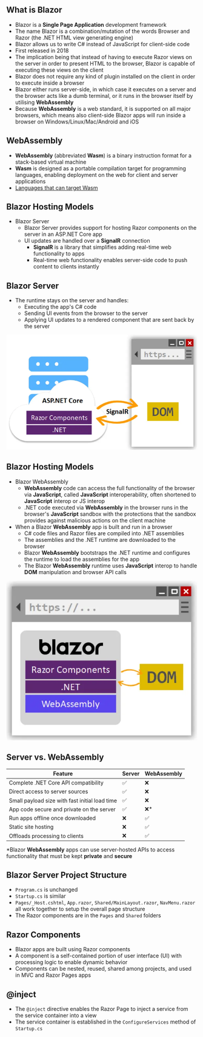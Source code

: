 ## What is Blazor

- Blazor is a **Single Page Application** development framework
- The name Blazor is a combination/mutation of the words Browser and Razor (the
  .NET HTML view generating engine)
- Blazor allows us to write C# instead of JavaScript for client-side code
- First released in 2018
- The implication being that instead of having to execute Razor views on the
  server in order to present HTML to the browser, Blazor is capable of executing
  these views on the client
- Blazor does not require any kind of plugin installed on the client in order to
  execute inside a browser
- Blazor either runs server-side, in which case it executes on a server and the
  browser acts like a dumb terminal, or it runs in the browser itself by
  utilising **WebAssembly**
- Because **WebAssembly** is a web standard, it is supported on all major
  browsers, which means also client-side Blazor apps will run inside a browser
  on Windows/Linux/Mac/Android and iOS

## WebAssembly

- **WebAssembly** (abbreviated **Wasm**) is a binary instruction format for a
  stack-based virtual machine
- **Wasm** is designed as a portable compilation target for programming
  languages, enabling deployment on the web for client and server applications
- [Languages that can target Wasm](https://github.com/appcypher/awesome-wasm-langs)

## Blazor Hosting Models

- Blazor Server
  - Blazor Server provides support for hosting Razor components on the server in
    an ASP.NET Core app
  - UI updates are handled over a **SignalR** connection
    - **SignalR** is a library that simplifies adding real-time web
      functionality to apps
    - Real-time web functionality enables server-side code to push content to
      clients instantly

## Blazor Server

- The runtime stays on the server and handles:
  - Executing the app's C# code
  - Sending UI events from the browser to the server
  - Applying UI updates to a rendered component that are sent back by the server

![](../images/16.blazor-1.webp)

## Blazor Hosting Models

- Blazor WebAssembly
  - **WebAssembly** code can access the full functionality of the browser via
    **JavaScript**, called **JavaScript** interoperability, often shortened to
    **JavaScript** interop or JS interop
  - .NET code executed via **WebAssembly** in the browser runs in the browser's
    **JavaScript** sandbox with the protections that the sandbox provides
    against malicious actions on the client machine
- When a Blazor **WebAssembly** app is built and run in a browser
  - C# code files and Razor files are compiled into .NET assemblies
  - The assemblies and the .NET runtime are downloaded to the browser
  - Blazor **WebAssembly** bootstraps the .NET runtime and configures the
    runtime to load the assemblies for the app
  - The Blazor **WebAssembly** runtime uses **JavaScript** interop to handle
    **DOM** manipulation and browser API calls

![](../images/16.blazor-2.webp)

## Server vs. WebAssembly

| Feature                                        | Server | WebAssembly |
| ---------------------------------------------- | ------ | ----------- |
| Complete .NET Core API compatibility           | ✅      | ❌           |
| Direct access to server sources                | ✅      | ❌           |
| Small payload size with fast initial load time | ✅      | ❌           |
| App code secure and private on the server      | ✅      | ❌*          |
| Run apps offline once downloaded               | ❌      | ✅           |
| Static site hosting                            | ❌      | ✅           |
| Offloads processing to clients                 | ❌      | ✅           |

*Blazor **WebAssembly** apps can use server-hosted APIs to access functionality
that must be kept **private** and **secure**

## Blazor Server Project Structure

- `Program.cs` is unchanged
- `Startup.cs` is similar
- `Pages/_Host.cshtml`, `App.razor`, `Shared/MainLayout.razor`, `NavMenu.razor`
  all work together to setup the overall page structure
- The Razor components are in the `Pages` and `Shared` folders

## Razor Components

- Blazor apps are built using Razor components
- A component is a self-contained portion of user interface (UI) with processing
  logic to enable dynamic behavior
- Components can be nested, reused, shared among projects, and used in MVC and
  Razor Pages apps

## @inject

- The `@inject` directive enables the Razor Page to inject a service from the
  service container into a view
- The service container is established in the `ConfigureServices` method of
  `Startup.cs`
